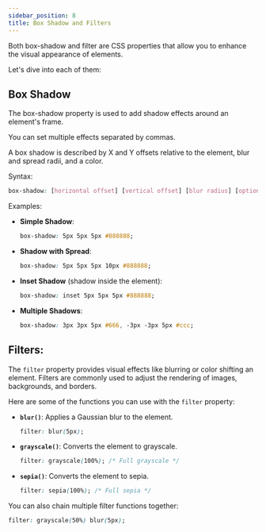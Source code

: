 ```yaml
---
sidebar_position: 8
title: Box Shadow and Filters
---
```


Both box-shadow and filter are CSS properties that allow you to enhance the visual appearance of elements.

Let's dive into each of them:

## Box Shadow

The box-shadow property is used to add shadow effects around an element's frame.

You can set multiple effects separated by commas. 

A box shadow is described by X and Y offsets relative to the element, blur and spread radii, and a color.

Syntax:
```css
box-shadow: [horizontal offset] [vertical offset] [blur radius] [optional spread radius] [color];
```

Examples:

- **Simple Shadow**:
  ```css
  box-shadow: 5px 5px 5px #888888;
  ```

- **Shadow with Spread**:
  ```css
  box-shadow: 5px 5px 5px 10px #888888;
  ```

- **Inset Shadow** (shadow inside the element):
  ```css
  box-shadow: inset 5px 5px 5px #888888;
  ```

- **Multiple Shadows**:
  ```css
  box-shadow: 3px 3px 5px #666, -3px -3px 5px #ccc;
  ```

## Filters:

The `filter` property provides visual effects like blurring or color shifting an element. Filters are commonly used to adjust the rendering of images, backgrounds, and borders.

Here are some of the functions you can use with the `filter` property:

- **`blur()`**: Applies a Gaussian blur to the element.
  ```css
  filter: blur(5px);
  ```

- **`grayscale()`**: Converts the element to grayscale.
  ```css
  filter: grayscale(100%); /* Full grayscale */
  ```

- **`sepia()`**: Converts the element to sepia.
  ```css
  filter: sepia(100%); /* Full sepia */
  ```

You can also chain multiple filter functions together:
```css
filter: grayscale(50%) blur(5px);
```


